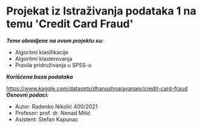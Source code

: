 # Projekat iz Istraživanja podataka 1 na temu 'Credit Card Fraud'

__*Teme obradjene na ovom projektu su:*__

- Algoritmi klasifikacije 
- Algoritmi klasterovanja 
- Pravila pridruživanja u SPSS-u 

__*Korišćena baza podataka*__

https://www.kaggle.com/datasets/dhanushnarayananr/credit-card-fraud
__*Osnovni podaci:*__

- Autor: Radenko Nikolić 400/2021
- Profesor: prof. dr. Nenad Mitić
- Asistent: Stefan Kapunac

